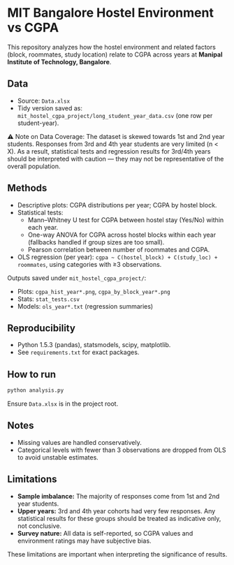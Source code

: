 # MIT Bangalore Hostel Environment vs CGPA

This repository analyzes how the hostel environment and related factors (block, roommates, study location) relate to CGPA across years at **Manipal Institute of Technology, Bangalore**.

## Data
- Source: `Data.xlsx`
- Tidy version saved as: `mit_hostel_cgpa_project/long_student_year_data.csv` (one row per student-year).

⚠️ Note on Data Coverage:
The dataset is skewed towards 1st and 2nd year students.
Responses from 3rd and 4th year students are very limited (n < X).
As a result, statistical tests and regression results for 3rd/4th years should be interpreted with caution — they may not be representative of the overall population.

## Methods
- Descriptive plots: CGPA distributions per year; CGPA by hostel block.
- Statistical tests: 
  - Mann–Whitney U test for CGPA between hostel stay (Yes/No) within each year.
  - One-way ANOVA for CGPA across hostel blocks within each year (fallbacks handled if group sizes are too small).
  - Pearson correlation between number of roommates and CGPA.
- OLS regression (per year): `cgpa ~ C(hostel_block) + C(study_loc) + roommates`, using categories with ≥3 observations.

Outputs saved under `mit_hostel_cgpa_project/`:
- Plots: `cgpa_hist_year*.png`, `cgpa_by_block_year*.png`
- Stats: `stat_tests.csv`
- Models: `ols_year*.txt` (regression summaries)

## Reproducibility
- Python 1.5.3 (pandas), statsmodels, scipy, matplotlib.
- See `requirements.txt` for exact packages.

## How to run
```bash
python analysis.py
```

Ensure `Data.xlsx` is in the project root.

## Notes
- Missing values are handled conservatively.
- Categorical levels with fewer than 3 observations are dropped from OLS to avoid unstable estimates.

## Limitations

- **Sample imbalance:** The majority of responses come from 1st and 2nd year students.  
- **Upper years:** 3rd and 4th year cohorts had very few responses. Any statistical results for these groups should be treated as indicative only, not conclusive.  
- **Survey nature:** All data is self-reported, so CGPA values and environment ratings may have subjective bias.  

These limitations are important when interpreting the significance of results.

